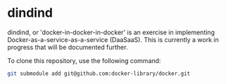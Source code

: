 # dindind

dindind, or 'docker-in-docker-in-docker' is an exercise in implementing
Docker-as-a-service-as-a-service (DaaSaaS). This is currently a work in
progress that will be documented further.

To clone this repository, use the following command:

```sh
git submodule add git@github.com:docker-library/docker.git
```

